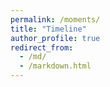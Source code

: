 ```yaml
---
permalink: /moments/
title: "Timeline"
author_profile: true
redirect_from: 
  - /md/
  - /markdown.html
---
```


<!--

## 2022
<details>
<summary markdown="span">May</summary>
  
<details>
<summary markdown="span">March</summary>

</details>
</details>
  
  ### Crossed 100 Citations [_24 May 2022_]
  ![100 Citations](/gallery/2022/100Cites.jpg "100 Citations")

-->
